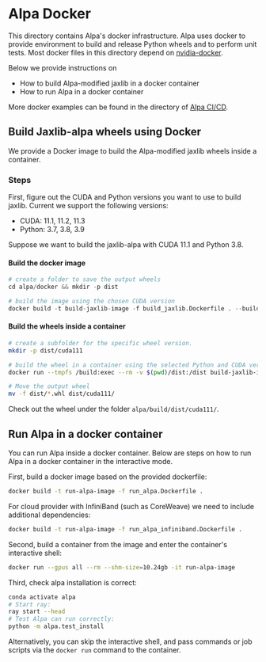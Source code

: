 # Alpa Docker
This directory contains Alpa's docker infrastructure. Alpa uses docker to provide environment to build and release Python wheels and to perform unit tests.
Most docker files in this directory depend on [nvidia-docker](https://github.com/NVIDIA/nvidia-docker/).

Below we provide instructions on
- How to build Alpa-modified jaxlib in a docker container
- How to run Alpa in a docker container

More docker examples can be found in the directory of [Alpa CI/CD](../.github/workflows).

## Build Jaxlib-alpa wheels using Docker
We provide a Docker image to build the Alpa-modified jaxlib wheels inside a container.


### Steps
First, figure out the CUDA and Python versions you want to use to build jaxlib. Current we support the following versions:
- CUDA: 11.1, 11.2, 11.3
- Python: 3.7, 3.8, 3.9

Suppose we want to build the jaxlib-alpa with CUDA 11.1 and Python 3.8.
#### Build the docker image
```python
# create a folder to save the output wheels
cd alpa/docker && mkdir -p dist

# build the image using the chosen CUDA version
docker build -t build-jaxlib-image -f build_jaxlib.Dockerfile . --build-arg JAX_CUDA_VERSION=11.1
```

#### Build the wheels inside a container
```bash
# create a subfolder for the specific wheel version.
mkdir -p dist/cuda111

# build the wheel in a container using the selected Python and CUDA versions
docker run --tmpfs /build:exec --rm -v $(pwd)/dist:/dist build-jaxlib-image 3.8 cuda 11.1 main

# Move the output wheel
mv -f dist/*.whl dist/cuda111/
```
Check out the wheel under the folder ``alpa/build/dist/cuda111/``.

## Run Alpa in a docker container
You can run Alpa inside a docker container. Below are steps on how to run Alpa in a docker container in the interactive mode.

First, build a docker image based on the provided dockerfile:
```bash
docker build -t run-alpa-image -f run_alpa.Dockerfile .
```

For cloud provider with InfiniBand (such as CoreWeave) we need to include additional dependencies:
 ```bash
docker build -t run-alpa-image -f run_alpa_infiniband.Dockerfile .
```

Second, build a container from the image and enter the container's interactive shell:
```bash
docker run --gpus all --rm --shm-size=10.24gb -it run-alpa-image
```

Third, check alpa installation is correct:
```bash
conda activate alpa
# Start ray:
ray start --head
# Test Alpa can run correctly:
python -m alpa.test_install
```

Alternatively, you can skip the interactive shell, and pass commands or job scripts via the `docker run` command to the container.
